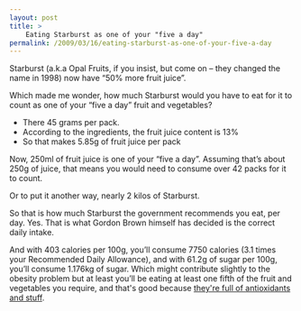 ```yaml
---
layout: post
title: >
    Eating Starburst as one of your "five a day"
permalink: /2009/03/16/eating-starburst-as-one-of-your-five-a-day
---
```

Starburst (a.k.a Opal Fruits, if you insist, but come on – they changed the name in 1998) now have “50% more fruit juice”.

Which made me wonder, how much Starburst would you have to eat for it to count as one of your “five a day” fruit and vegetables?
<ul>
	<li>There 45 grams per pack.</li>
	<li>According to the ingredients, the fruit juice content is 13%</li>
	<li>So that makes 5.85g of fruit juice per pack</li>
</ul>
Now, 250ml of fruit juice is one of your “five a day”. Assuming that’s about 250g of juice, that means you would need to consume over 42 packs for it to count.

Or to put it another way, nearly 2 kilos of Starburst.

So that is how much Starburst the government recommends you eat, per day. Yes. That is what Gordon Brown himself has decided is the correct daily intake.

And with 403 calories per 100g, you’ll consume 7750 calories (3.1 times your Recommended Daily Allowance), and with 61.2g of sugar per 100g, you’ll consume 1.176kg of sugar. Which might contribute slightly to the obesity problem but at least you’ll be eating at least one fifth of the fruit and vegetables you require, and that's good because <a href="http://www.badscience.net/2007/12/epistemological-indulgences/">they're full of antioxidants and stuff</a>.